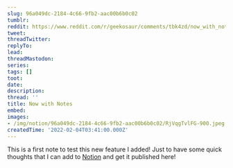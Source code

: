 ```yaml
---
slug: 96a049dc-2184-4c66-9fb2-aac00b6b0c02
tumblr:
reddit: https://www.reddit.com/r/geekosaur/comments/tbk4zd/now_with_notes/
tweet:
threadTwitter:
replyTo:
lead:
threadMastodon:
series:
tags: []
toot:
date:
description:
thread: ''
title: Now with Notes
embed:
images:
- /img/notion/96a049dc-2184-4c66-9fb2-aac00b6b0c02/RjVqgTvlFG-900.jpeg
createdTime: '2022-02-04T03:41:00.000Z'
---
```


This is a first note to test this new feature I added! Just to have some quick thoughts that I can add to [Notion](http://notion.so) and get it published here!